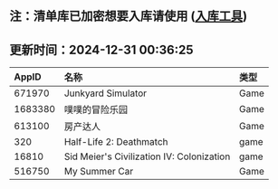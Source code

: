 ## 注：清单库已加密想要入库请使用 ([入库工具](https://github.com/BlankTMing/ManifestAutoUpdate/releases))

## 更新时间：2024-12-31 00:36:25
| AppID | 名称 | 类型  |
| :-------------------- | :----------------------------- | :----------- |
| 671970 | Junkyard Simulator| Game |
| 1683380 | 噗噗的冒险乐园| Game |
| 613100 | 房产达人| Game |
| 320 | Half-Life 2: Deathmatch| game |
| 16810 | Sid Meier's Civilization IV: Colonization| game |
| 516750 | My Summer Car| Game |
